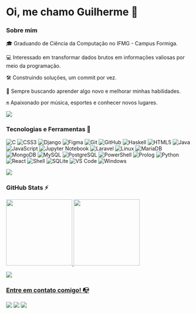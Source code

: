 # Oi, me chamo Guilherme 👋

### Sobre mim

🎓 Graduando de Ciência da Computação no IFMG - Campus Formiga.

💻 Interessado em transformar dados brutos em informações valiosas por meio da programação.

🛠️ Construindo soluções, um commit por vez.

🚀 Sempre buscando aprender algo novo e melhorar minhas habilidades.

🔛 Apaixonado por música, esportes e conhecer novos lugares.

<img src="https://user-images.githubusercontent.com/73097560/115834477-dbab4500-a447-11eb-908a-139a6edaec5c.gif">

### Tecnologias e Ferramentas 🔧

<!-- (Aqui você pode adicionar tecnologias que aprendeu no curso, já listamos algumas delas, e outras que já domina)) -->

![C](https://img.shields.io/badge/c-%2300599C.svg?style=for-the-badge&logo=c&logoColor=white)
![CSS3](https://img.shields.io/badge/css3-%231572B6.svg?style=for-the-badge&logo=css3&logoColor=white)
![Django](https://img.shields.io/badge/django-%23092E20.svg?style=for-the-badge&logo=django&logoColor=white)
![Figma](https://img.shields.io/badge/figma-%23F24E1E.svg?style=for-the-badge&logo=figma&logoColor=white)
![Git](https://img.shields.io/badge/git-%23F05033.svg?style=for-the-badge&logo=git&logoColor=white)
![GitHub](https://img.shields.io/badge/github-%23121011.svg?style=for-the-badge&logo=github&logoColor=white)
![Haskell](https://img.shields.io/badge/haskell-%235D4F85.svg?style=for-the-badge&logo=haskell&logoColor=white)
![HTML5](https://img.shields.io/badge/html5-%23E34F26.svg?style=for-the-badge&logo=html5&logoColor=white)
![Java](https://img.shields.io/badge/java-%23ED8B00.svg?style=for-the-badge&logo=openjdk&logoColor=white)
![JavaScript](https://img.shields.io/badge/javascript-%23323330.svg?style=for-the-badge&logo=javascript&logoColor=%23F7DF1E)
![Jupyter Notebook](https://img.shields.io/badge/Jupyter-%23F37626.svg?style=for-the-badge&logo=jupyter&logoColor=white)
![Laravel](https://img.shields.io/badge/laravel-%23FF2D20.svg?style=for-the-badge&logo=laravel&logoColor=white)
![Linux](https://img.shields.io/badge/linux-%23FCC624.svg?style=for-the-badge&logo=linux&logoColor=black)
![MariaDB](https://img.shields.io/badge/mariadb-%23003545.svg?style=for-the-badge&logo=mariadb&logoColor=white)
![MongoDB](https://img.shields.io/badge/mongodb-%2347A248.svg?style=for-the-badge&logo=mongodb&logoColor=white)
![MySQL](https://img.shields.io/badge/mysql-%2300f.svg?style=for-the-badge&logo=mysql&logoColor=white)
![PostgreSQL](https://img.shields.io/badge/postgresql-%23316192.svg?style=for-the-badge&logo=postgresql&logoColor=white)
![PowerShell](https://img.shields.io/badge/powershell-%235391FE.svg?style=for-the-badge&logo=powershell&logoColor=white)
![Prolog](https://img.shields.io/badge/prolog-%23E61B23.svg?style=for-the-badge&logo=prolog&logoColor=white)
![Python](https://img.shields.io/badge/python-%2314354C.svg?style=for-the-badge&logo=python&logoColor=white)
![React](https://img.shields.io/badge/react-%2320232a.svg?style=for-the-badge&logo=react&logoColor=%2361DAFB)
![Shell](https://img.shields.io/badge/shell_script-%23121011.svg?style=for-the-badge&logo=gnu-bash&logoColor=white)
![SQLite](https://img.shields.io/badge/sqlite-%2307405e.svg?style=for-the-badge&logo=sqlite&logoColor=white)
![VS Code](https://img.shields.io/badge/VS%20Code-0078d7.svg?style=for-the-badge&logo=visual-studio-code&logoColor=white)
![Windows](https://img.shields.io/badge/windows-%230078D6.svg?style=for-the-badge&logo=windows&logoColor=white)

<img src="https://user-images.githubusercontent.com/73097560/115834477-dbab4500-a447-11eb-908a-139a6edaec5c.gif">

### GitHub Stats ⚡
<div>
  <a href="https://github.com/guigovs">
    <img height="180em" src="https://github-readme-stats.vercel.app/api?username=guigovs&show_icons=true&include_all_commits=true&count_private=true&theme=github_dark&hide=issues,prs"/>
    <img height="180em" src="https://github-readme-stats.vercel.app/api/top-langs/?username=guigovs&layout=compact&langs_count=6&theme=github_dark"/>
  <p>
</div>

<img src="https://user-images.githubusercontent.com/73097560/115834477-dbab4500-a447-11eb-908a-139a6edaec5c.gif">

### Entre em contato comigo! 📭
<div>
  <a href="mailto:guilhermedias2501@gmail.com" target="_blank"><img src="https://img.shields.io/badge/-Email-D14836?style=for-the-badge&logo=gmail&logoColor=white" target="_blank"></a>
  <a href="https://www.linkedin.com/in/guilhermemascarenhas0" target="_blank"><img src="https://img.shields.io/badge/-LinkedIn-%230077B5?style=for-the-badge&logo=linkedin&logoColor=white" target="_blank"></a>   
  <a href="https://instagram.com/guim_dias" target="_blank"><img src="https://img.shields.io/badge/-Instagram-%23E4405F?style=for-the-badge&logo=instagram&logoColor=white" target="_blank"></a>
</div>
